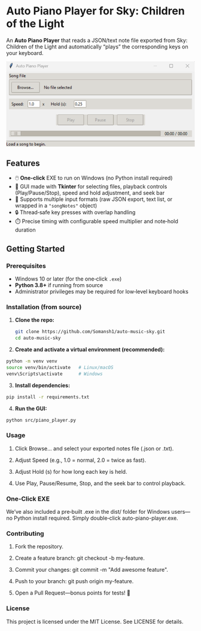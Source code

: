 # Auto Piano Player for Sky: Children of the Light

An **Auto Piano Player** that reads a JSON/text note file exported from Sky: Children of the Light and automatically “plays” the corresponding keys on your keyboard.

![screenshot of GUI](src/gui.png)

## Features

- 🖱️ **One‑click** EXE to run on Windows (no Python install required)  
- 🎹 GUI made with **Tkinter** for selecting files, playback controls (Play/Pause/Stop), speed and hold adjustment, and seek bar  
- 🔀 Supports multiple input formats (raw JSON export, text list, or wrapped in a `"songNotes"` object)  
- 🔒 Thread‑safe key presses with overlap handling  
- ⏱️ Precise timing with configurable speed multiplier and note‑hold duration  

## Getting Started

### Prerequisites

- Windows 10 or later (for the one‑click `.exe`)  
- **Python 3.8+** if running from source  
- Administrator privileges may be required for low‑level keyboard hooks

### Installation (from source)

1. **Clone the repo:**

   ```bash
   git clone https://github.com/Somansh1/auto-music-sky.git
   cd auto-music-sky
   ```
   
2. **Create and activate a virtual environment (recommended):**

```bash
python -m venv venv
source venv/bin/activate   # Linux/macOS
venv\Scripts\activate      # Windows
```

3. **Install dependencies:**

```bash
pip install -r requirements.txt
```

4. **Run the GUI:**

```bash
python src/piano_player.py
```

### Usage

1. Click Browse... and select your exported notes file (.json or .txt).

2. Adjust Speed (e.g., 1.0 = normal, 2.0 = twice as fast).

3. Adjust Hold (s) for how long each key is held.

4. Use Play, Pause/Resume, Stop, and the seek bar to control playback.

### One‑Click EXE

We’ve also included a pre‑built .exe in the dist/ folder for Windows users—no Python install required. Simply double‑click auto-piano-player.exe.

### Contributing

1. Fork the repository.

2. Create a feature branch: git checkout -b my-feature.

3. Commit your changes: git commit -m "Add awesome feature".

4. Push to your branch: git push origin my-feature.

5. Open a Pull Request—bonus points for tests! 🧪

### License
This project is licensed under the MIT License. See LICENSE for details.
